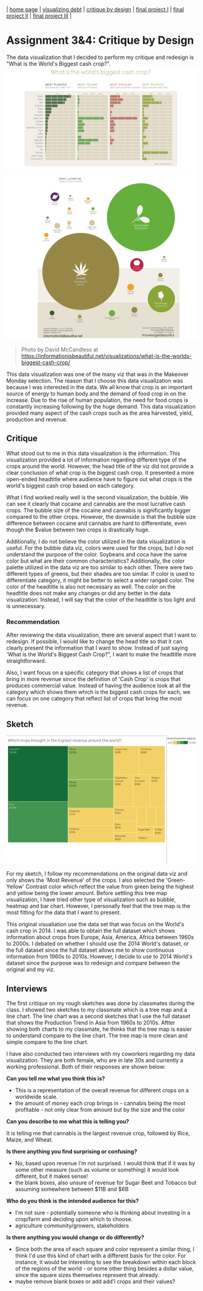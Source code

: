 | [home page](https://nilong96.github.io/portfolio/) | [visualizing debt](visualizing-government-debt) | [critique by design](critique-by-design) | [final project I](final-project-part-one) | [final project II](final-project-part-two) | [final project III](final-project-part-three) |

# Assignment 3&4: Critique by Design

The data visualization that I decided to perform my critique and redesign is "What is the World's Biggest cash crop?". 
![first viz](photo1.png)
![second viz](photo2.png)
> Photo by David McCandless at https://informationisbeautiful.net/visualizations/what-is-the-worlds-biggest-cash-crop/

This data visualization was one of the many viz that was in the Makeover Monday selection. The reason that I choose this data visualization was because I was interested in the data. We all know that crop is an important source of energy to human body and the demand of food crop in on the increase. Due to the rise of human population, the need for food crops is constantly increasing following by the huge demand. This data visualization provided many aspect of the cash crops such as the area harvested, yield, production and revenue. 


## Critique
What stood out to me in this data visualization is the information. This visualization provided a lot of information regarding different type of the crops around the world. However, the head title of the viz did not provide a clear conclusion of what crop is the biggest cash crop. It presented a more open-ended headtitle where audience have to figure out what crops is the world's biggest cash crop based on each category.

What I find worked really well is the second visualization, the bubble. We can see it clearly that cocaine and cannabis are the most lucrative cash crops. The bubble size of the cocaine and cannabis is significantly bigger compared to the other crops. However, the downside is that the bubble size difference between cocaine and cannabis are hard to differentiate, even though the $value between two crops is drastically huge. 

Additionally, I do not believe the color utilized in the data visualization is useful. For the bubble data viz, colors were used for the crops, but I do not understand the purpose of the color. Soybeans and coca have the same color but what are their common characteristics? Additionally, the color palette utilized in the data viz are too similar to each other. There were two different types of greens, but their shades are too similar. If color is used to differentiate category, it might be better to select a wider ranged color. The color of the headtitle is also not necessary as well. The color on the headtitle does not make any changes or did any better in the data visualization. Instead, I will say that the color of the headtitle is too light and is unnecessary. 

### Recommendation
After reviewing the data visualization, there are several aspect that I want to redesign. If possible, I would like to change the head title so that it can clearly present the information that I want to show. Instead of just saying 'What is the World's Biggest Cash Crop?", I want to make the headtitle more straightforward. 

Also, I want focus on a specific category that shows a list of crops that bring in more revenue since the definition of 'Cash Crop' is crops that produces commercial value. Instead of having the audience look at all the category which shows them which is the biggest cash crops for each, we can focus on one category that reflect list of crops that bring the most revenue.

## Sketch
![third viz](sketch.png)

For my sketch, I follow my recommendations on the original data viz and only shows the 'Most Revenue' of the crops. I also selected the 'Green-Yellow' Contrast color which reflect the value from green being the highest and yellow being the lower amount. Before settling this tree map visualization, I have tried other type of visualization such as bubble, heatmap and bar chart. However, I personally feel that the tree map is the most fitting for the data that I want to present.

This original visualiation use the data set that was focus on the World's cash crop in 2014. I was able to obtain the full dataset which shows information about crops from Europe, Asia, America, Africa between 1960s to 2000s. I debated on whether I should use the 2014 World's dataset, or the full dataset since the full dataset allows me to show continuous information from 1960s to 2010s. However, I decide to use to 2014 World's dataset since the purpose was to redesign and compare between the original and my viz.


## Interviews

The first critique on my rough sketches was done by classmates during the class. I showed two sketches to my classmate which is a tree map and a line chart. The line chart was a second sketches that I use the full dataset that shows the Production Trend in Asia from 1960s to 2010s. Aftter showing both charts to my classmate, he thinks that the tree map is easier to understand compare to the line chart. The tree map is more clean and simple compare to the line chart.

I have also conducted two interviews with my coworkers regarding my data visualization. They are both female, who are in late 30s and currently a working professional. Both of their responses are shown below:


**Can you tell me what you think this is?**

* This is a representation of the overall revenue for different crops on a worldwide scale.
* the amount of money each crop brings in - cannabis being the most profitable - not only clear from amount but by the size and the color

**Can you describe to me what this is telling you?**

It is telling me that cannabis is the largest revenue crop, followed by Rice, Maize, and Wheat.

**Is there anything you find surprising or confusing?**

* No, based upon revenue I'm not surprised. I would think that if it was by some other measure (such as volume or something) it would look different, but it makes sense!
* the blank boxes, also unsure of revenue for Sugar Beet and Tobacco but assuming somewhere between $11B and $6B

**Who do you think is the intended audience for this?**

* I'm not sure - potentially someone who is thinking about investing in a crop/farm and deciding upon which to choose.
* agriculture community/growers, stakeholders

**Is there anything you would change or do differently?**

* Since both the area of each square and color represent a similar thing, I think I'd use this kind of chart with a different basis for the color. For instance, it would be interesting to see the breakdown within each block of the regions of the world - or some other thing besides a dollar value, since the square sizes themselves represent that already.
* maybe remove blank boxes or add add'l crops and their values?







